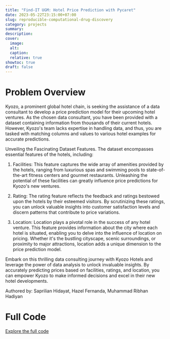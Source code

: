 ```yaml
---
title: "Find-IT UGM: Hotel Price Prediction with Pycaret"
date: 2023-05-22T23:15:00+07:00
slug: reproducible-computational-drug-discovery
category: projects
summary:
description:
cover:
  image:
  alt:
  caption:
  relative: true
showtoc: true
draft: false
---
```


# Problem Overview

Kyozo, a prominent global hotel chain, is seeking the assistance of a data consultant to develop a price prediction model for their upcoming hotel ventures. As the chosen data consultant, you have been provided with a dataset containing information from thousands of their current hotels. However, Kyozo's team lacks expertise in handling data, and thus, you are tasked with matching columns and values to various hotel examples for accurate predictions.

Unveiling the Fascinating Dataset Features. The dataset encompasses essential features of the hotels, including:

1. Facilities: This feature captures the wide array of amenities provided by the hotels, ranging from luxurious spas and swimming pools to state-of-the-art fitness centers and gourmet restaurants. Unleashing the potential of these facilities can greatly influence price predictions for Kyozo's new ventures.

2. Rating: The rating feature reflects the feedback and ratings bestowed upon the hotels by their esteemed visitors. By scrutinizing these ratings, you can unlock valuable insights into customer satisfaction levels and discern patterns that contribute to price variations.

3. Location: Location plays a pivotal role in the success of any hotel venture. This feature provides information about the city where each hotel is situated, enabling you to delve into the influence of location on pricing. Whether it's the bustling cityscape, scenic surroundings, or proximity to major attractions, location adds a unique dimension to the price prediction model.

Embark on this thrilling data consulting journey with Kyozo Hotels and leverage the power of data analysis to unlock invaluable insights. By accurately predicting prices based on facilities, ratings, and location, you can empower Kyozo to make informed decisions and excel in their new hotel developments.

Authored by: Saprilian Hidayat, Hazel Fernanda, Muhammad Ribhan Hadiyan

# Full Code
[Explore the full code](https://github.com/saprilianhd/Data-Science/blob/main/Hotel_Price_with_Pycaret.ipynb)
